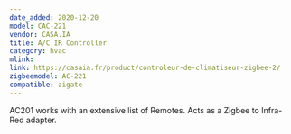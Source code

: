 ```yaml
---
date_added: 2020-12-20
model: CAC-221
vendor: CASA.IA
title: A/C IR Controller
category: hvac
mlink: 
link: https://casaia.fr/product/controleur-de-climatiseur-zigbee-2/
zigbeemodel: AC-221
compatible: zigate
---
```

AC201 works with an extensive list of Remotes. Acts as a Zigbee to Infra-Red adapter.


